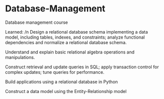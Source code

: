 # Database-Management
Database management course

Learned: /n
Design a relational database schema implementing a data model, including tables, indexes, and constraints; analyze functional dependencies and normalize
a relational database schema.

Understand and explain basic relational algebra operations and manipulations.

Construct retrieval and update queries in SQL; apply transaction control for complex updates; tune queries for performance.

Build applications using a relational database in Python
 
Construct a data model using the Entity-Relationship model
